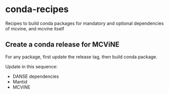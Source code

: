 # conda-recipes
Recipes to build conda packages for mandatory and optional dependencies of mcvine, and mcvine itself

## Create a conda release for MCViNE
For any package, first update the release tag, then build conda package.

Update in this sequence:
* DANSE dependencies
* Mantid
* MCViNE

